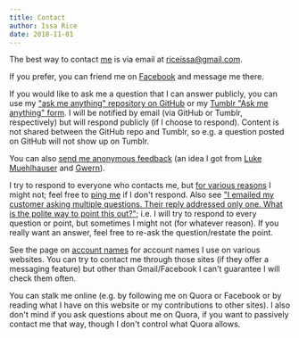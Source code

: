 ```yaml
---
title: Contact
author: Issa Rice
date: 2018-11-01
---
```


The best way to contact [me](about) is via email at [riceissa@gmail.com][email].

If you prefer, you can friend me on [Facebook]() and message me there.

If you would like to ask me a question that I can answer publicly, you can use
my ["ask me anything" repository on GitHub](https://github.com/riceissa/ama) or
my [Tumblr "Ask me anything" form](https://riceissa.tumblr.com/ask). I will be
notified by email (via GitHub or Tumblr, respectively) but will respond publicly (if I choose to
respond).
Content is not shared between the GitHub repo and Tumblr, so e.g. a question
posted on GitHub will not show up on Tumblr.

You can also [send me anonymous feedback][feedback] (an idea I got from [Luke
Muehlhauser][l_feedb] and [Gwern][g_feedb]).

I try to respond to everyone who contacts me, but [for various reasons][noc] I
might not; feel free to [ping me][ping] if I don't respond.
Also see ["I emailed my customer asking multiple questions. Their reply
addressed only one. What is the polite way to point this out?"][multiq]; i.e. I
will try to respond to every question or point, but sometimes I might not (for
whatever reason).
If you really want an answer, feel free to re-ask the question/restate the
point.

See the page on [account names]() for account names I use on various websites.
You can try to contact me through those sites (if they offer a messaging
feature) but other than Gmail/Facebook I can't guarantee I will check them often.

You can stalk me online (e.g. by following me on Quora or Facebook or by
reading what I have on this website or my contributions to other sites).
I also don't mind if you ask questions about me on Quora, if you want to
passively contact me that way, though I don't control what Quora allows.

[email]: mailto:riceissa@gmail.com
[feedback]: https://docs.google.com/forms/d/1AbwmuMIyzB5X7P4ysL71vGD4WnMxsCKsAZULLc0X7V0/viewform?usp=send_form
[g_feedb]: http://www.gwern.net/About#anonymous-feedback
[l_feedb]: http://lesswrong.com/lw/8bt/tell_me_what_you_think_of_me/
[multiq]: https://workplace.stackexchange.com/questions/44483/i-emailed-my-customer-asking-multiple-questions-their-reply-addressed-only-one
[noc]: http://lesswrong.com/lw/eua/reasons_for_someone_to_ignore_you/ "“Reasons for someone to ‘ignore’ you” by Wei Dai"
[ping]: http://www.inc.com/minda-zetlin/why-you-need-to-be-better-at-following-up.html "The Art of Following Up (Without Being Annoying)"

